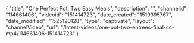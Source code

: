 {
    "title": "One Perfect Pot, Two Easy Meals",
    "description": "",
    "channelid": "114661406",
    "videoid": "151414723",
    "date_created": "1519395767",
    "date_modified": "1525120128",
    "type": "captivate",
    "layout": "channelVideo",
    "url": "\/latest-videos\/one-pot-two-entrees-final-cc-mp4\/114661406-151414723"
}